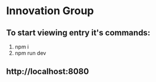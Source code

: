 # Innovation Group

To start viewing entry it's commands:
---
1. npm i
2. npm run dev

## http://localhost:8080
